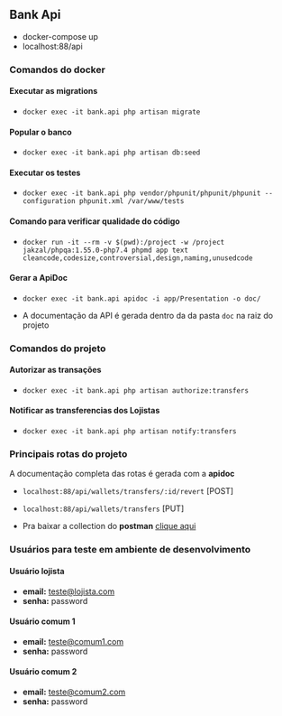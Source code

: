 ## Bank Api

* docker-compose up
* localhost:88/api

### Comandos do docker

#### Executar as migrations
- `docker exec -it bank.api php artisan migrate`
#### Popular o banco  
- `docker exec -it bank.api php artisan db:seed`
#### Executar os testes 
- `docker exec -it bank.api php vendor/phpunit/phpunit/phpunit --configuration phpunit.xml /var/www/tests`

#### Comando para verificar qualidade do código

 - `docker run -it --rm -v $(pwd):/project -w /project jakzal/phpqa:1.55.0-php7.4 phpmd app text cleancode,codesize,controversial,design,naming,unusedcode`

#### Gerar a ApiDoc

- `docker exec -it bank.api apidoc -i app/Presentation -o doc/`

* A documentação da API é gerada dentro da da pasta `doc` na raiz do projeto

### Comandos do projeto

#### Autorizar as transações

- `docker exec -it bank.api php artisan authorize:transfers`

#### Notificar as transferencias dos Lojistas

- `docker exec -it bank.api php artisan notify:transfers`

### Principais rotas do projeto

 A documentação completa das rotas é gerada com a **apidoc** 

* `localhost:88/api/wallets/transfers/:id/revert` [POST]
* `localhost:88/api/wallets/transfers` [PUT]


* Pra baixar a collection do **postman** [clique aqui](https://www.getpostman.com/collections/961aa06f11fc06f78362)

### Usuários para teste em ambiente de desenvolvimento

#### Usuário lojista
* **email:** teste@lojista.com
* **senha:** password

#### Usuário comum 1
* **email:** teste@comum1.com
* **senha:** password

#### Usuário comum 2
* **email:** teste@comum2.com
* **senha:** password